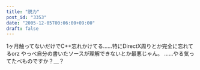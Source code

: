 ```yaml
---
title: "脱力"
post_id: "3353"
date: "2005-12-05T00:06:00+09:00"
draft: false
---
```



1ヶ月触ってないだけでC++忘れかけてる……特にDirectX周りとか完全に忘れてるorz やっべ自分の書いたソースが理解できないとか最悪じゃん。 ……やる気ってたべものですか？＿？
